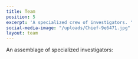 ```yaml
---
title: Team
position: 5
excerpt: 'A specialized crew of investigators. '
social-media-image: "/uploads/Chief-9e6471.jpg"
layout: team
---
```


An assemblage of specialized investigators: